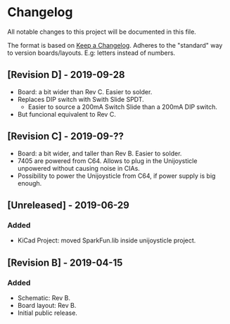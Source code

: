 # Changelog
All notable changes to this project will be documented in this file.

The format is based on [Keep a Changelog](https://keepachangelog.com/en/1.0.0/).
Adheres to the "standard" way to version boards/layouts. E.g: letters instead of numbers.

## [Revision D] - 2019-09-28
- Board: a bit wider than Rev C. Easier to solder.
- Replaces DIP switch with Swith Slide SPDT.
   - Easier to source a 200mA Switch Slide than a 200mA DIP switch.
- But funcional equivalent to Rev C.

## [Revision C] - 2019-09-??
- Board: a bit wider, and taller than Rev B. Easier to solder.
- 7405 are powered from C64. Allows to plug in the Unijoysticle unpowered
   without causing noise in CIAs.
- Possibility to power the Unijoysticle from C64, if power supply is big enough.

## [Unreleased] - 2019-06-29
### Added
- KiCad Project: moved SparkFun.lib inside unijoysticle project.

## [Revision B] - 2019-04-15
### Added
- Schematic: Rev B.
- Board layout: Rev B.
- Initial public release.
